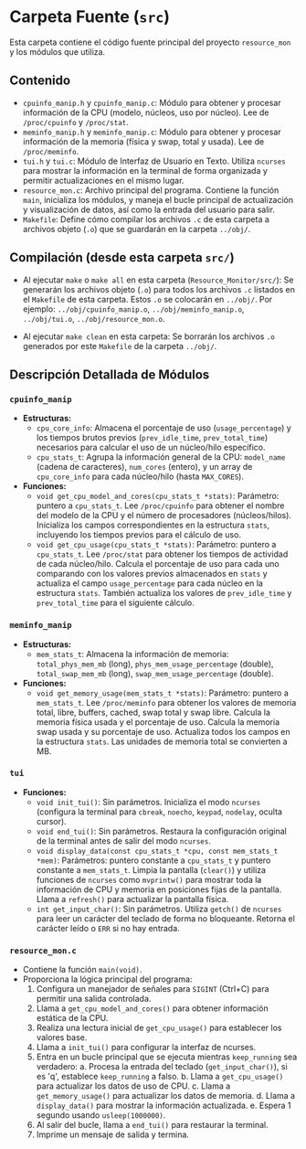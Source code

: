 # Carpeta Fuente (`src`)

Esta carpeta contiene el código fuente principal del proyecto `resource_mon` y los módulos que utiliza.

## Contenido

* `cpuinfo_manip.h` y `cpuinfo_manip.c`: Módulo para obtener y procesar información de la CPU (modelo, núcleos, uso por núcleo). Lee de `/proc/cpuinfo` y `/proc/stat`.
* `meminfo_manip.h` y `meminfo_manip.c`: Módulo para obtener y procesar información de la memoria (física y swap, total y usada). Lee de `/proc/meminfo`.
* `tui.h` y `tui.c`: Módulo de Interfaz de Usuario en Texto. Utiliza `ncurses` para mostrar la información en la terminal de forma organizada y permitir actualizaciones en el mismo lugar.
* `resource_mon.c`: Archivo principal del programa. Contiene la función `main`, inicializa los módulos, y maneja el bucle principal de actualización y visualización de datos, así como la entrada del usuario para salir.
* `Makefile`: Define cómo compilar los archivos `.c` de esta carpeta a archivos objeto (`.o`) que se guardarán en la carpeta `../obj/`.

## Compilación (desde esta carpeta `src/`)

* Al ejecutar `make` o `make all` en esta carpeta (`Resource_Monitor/src/`):
    Se generarán los archivos objeto (`.o`) para todos los archivos `.c` listados en el `Makefile` de esta carpeta. Estos `.o` se colocarán en `../obj/`.
    Por ejemplo: `../obj/cpuinfo_manip.o`, `../obj/meminfo_manip.o`, `../obj/tui.o`, `../obj/resource_mon.o`.

* Al ejecutar `make clean` en esta carpeta:
    Se borrarán los archivos `.o` generados por este `Makefile` de la carpeta `../obj/`.

## Descripción Detallada de Módulos

### `cpuinfo_manip`
* **Estructuras:**
    * `cpu_core_info`: Almacena el porcentaje de uso (`usage_percentage`) y los tiempos brutos previos (`prev_idle_time`, `prev_total_time`) necesarios para calcular el uso de un núcleo/hilo específico.
    * `cpu_stats_t`: Agrupa la información general de la CPU: `model_name` (cadena de caracteres), `num_cores` (entero), y un array de `cpu_core_info` para cada núcleo/hilo (hasta `MAX_CORES`).
* **Funciones:**
    * `void get_cpu_model_and_cores(cpu_stats_t *stats)`: Parámetro: puntero a `cpu_stats_t`. Lee `/proc/cpuinfo` para obtener el nombre del modelo de la CPU y el número de procesadores (núcleos/hilos). Inicializa los campos correspondientes en la estructura `stats`, incluyendo los tiempos previos para el cálculo de uso.
    * `void get_cpu_usage(cpu_stats_t *stats)`: Parámetro: puntero a `cpu_stats_t`. Lee `/proc/stat` para obtener los tiempos de actividad de cada núcleo/hilo. Calcula el porcentaje de uso para cada uno comparando con los valores previos almacenados en `stats` y actualiza el campo `usage_percentage` para cada núcleo en la estructura `stats`. También actualiza los valores de `prev_idle_time` y `prev_total_time` para el siguiente cálculo.

### `meminfo_manip`
* **Estructuras:**
    * `mem_stats_t`: Almacena la información de memoria: `total_phys_mem_mb` (long), `phys_mem_usage_percentage` (double), `total_swap_mem_mb` (long), `swap_mem_usage_percentage` (double).
* **Funciones:**
    * `void get_memory_usage(mem_stats_t *stats)`: Parámetro: puntero a `mem_stats_t`. Lee `/proc/meminfo` para obtener los valores de memoria total, libre, buffers, cached, swap total y swap libre. Calcula la memoria física usada y el porcentaje de uso. Calcula la memoria swap usada y su porcentaje de uso. Actualiza todos los campos en la estructura `stats`. Las unidades de memoria total se convierten a MB.

### `tui`
* **Funciones:**
    * `void init_tui()`: Sin parámetros. Inicializa el modo `ncurses` (configura la terminal para `cbreak`, `noecho`, `keypad`, `nodelay`, oculta cursor).
    * `void end_tui()`: Sin parámetros. Restaura la configuración original de la terminal antes de salir del modo `ncurses`.
    * `void display_data(const cpu_stats_t *cpu, const mem_stats_t *mem)`: Parámetros: puntero constante a `cpu_stats_t` y puntero constante a `mem_stats_t`. Limpia la pantalla (`clear()`) y utiliza funciones de `ncurses` como `mvprintw()` para mostrar toda la información de CPU y memoria en posiciones fijas de la pantalla. Llama a `refresh()` para actualizar la pantalla física.
    * `int get_input_char()`: Sin parámetros. Utiliza `getch()` de `ncurses` para leer un carácter del teclado de forma no bloqueante. Retorna el carácter leído o `ERR` si no hay entrada.

### `resource_mon.c`
* Contiene la función `main(void)`.
* Proporciona la lógica principal del programa:
    1.  Configura un manejador de señales para `SIGINT` (Ctrl+C) para permitir una salida controlada.
    2.  Llama a `get_cpu_model_and_cores()` para obtener información estática de la CPU.
    3.  Realiza una lectura inicial de `get_cpu_usage()` para establecer los valores base.
    4.  Llama a `init_tui()` para configurar la interfaz de ncurses.
    5.  Entra en un bucle principal que se ejecuta mientras `keep_running` sea verdadero:
        a.  Procesa la entrada del teclado (`get_input_char()`), si es 'q', establece `keep_running` a falso.
        b.  Llama a `get_cpu_usage()` para actualizar los datos de uso de CPU.
        c.  Llama a `get_memory_usage()` para actualizar los datos de memoria.
        d.  Llama a `display_data()` para mostrar la información actualizada.
        e.  Espera 1 segundo usando `usleep(1000000)`.
    6.  Al salir del bucle, llama a `end_tui()` para restaurar la terminal.
    7.  Imprime un mensaje de salida y termina.
